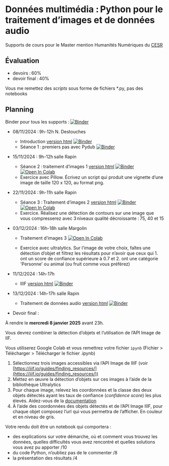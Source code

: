 # Données multimédia : Python pour le traitement d’images et de données audio

Supports de cours pour le Master mention Humanités Numériques du [CESR](https://cesr.univ-tours.fr/)

## Évaluation

 - devoirs : 60%
 - devoir final : 40%

Vous me remettez des *scripts* sous forme de fichiers *.py, pas des notebooks

## Planning

Binder pour tous les supports : [![Binder](https://mybinder.org/badge_logo.svg)](https://mybinder.org/v2/gh/clement-plancq/cesr-multimedia/HEAD?labpath=notebooks)

 - 08/11/2024 : 9h-12h N. Destouches
    - Introduction [version html](notebooks-html/introduction.html) [![Binder](https://mybinder.org/badge_logo.svg)](https://mybinder.org/v2/gh/clement-plancq/cesr-multimedia/HEAD?labpath=notebooks%2Fintroduction.ipynb) 
    - Séance 1 : premiers pas avec Pydub [![Binder](https://mybinder.org/badge_logo.svg)](https://mybinder.org/v2/gh/clement-plancq/cesr-multimedia/HEAD?labpath=notebooks%2Fseance-1.ipynb)
    
 - 15/11/2024 : 9h-12h salle Rapin
	- Séance 2 : traitement d’images 1 [version html](notebooks-html/traitement-images-1.html) [![Binder](https://mybinder.org/badge_logo.svg)](https://mybinder.org/v2/gh/clement-plancq/cesr-multimedia/HEAD?labpath=notebooks%2Ftraitement-images-1.ipynb) [![Open In Colab](https://colab.research.google.com/assets/colab-badge.svg)](https://colab.research.google.com/github/clement-plancq/cesr-multimedia/blob/main/notebooks/traitement-images-1.ipynb)
	- Exercice avec Pillow. Écrivez un script qui produit une vignette d’une image de taille 120 x 120, au format png.  


 - 22/11/2024 : 9h-11h salle Rapin
   - Séance 3 : Traitement d’images 2 [version html](notebooks-html/traitement-images-2.html) [![Binder](https://mybinder.org/badge_logo.svg)](https://mybinder.org/v2/gh/clement-plancq/cesr-multimedia/HEAD?labpath=notebooks%2Ftraitement-images-2.ipynb) [![Open In Colab](https://colab.research.google.com/assets/colab-badge.svg)](https://colab.research.google.com/github/clement-plancq/cesr-multimedia/blob/main/notebooks/traitement-images-2.ipynb)
   - Exercice. Réalisez une détection de contours sur une image que vous compresserez avec 3 niveaux qualité décroissante : 75, 40 et 15


 - 03/12/2024 : 16h-18h salle Margolin
   - Traitement d’images 3  [![Open In Colab](https://colab.research.google.com/assets/colab-badge.svg)](https://colab.research.google.com/drive/1bxdVxK7Gs0aQxfXZEqtpBtCltPDCCuyD?usp=sharing) 
   
    - Exercice avec ultralytics. Sur l’image de votre choix, faîtes une détection d’objet et filtrez les résultats pour n’avoir que ceux qui 1. ont un score de confiance supérieure à 0.7 et 2. ont une catégorie 'Personne' ou animal (ou fruit comme vous préférez)
 
 - 11/12/2024 : 14h-17h 
   - IIIF [version html](notebooks-html/traitement-images-iiif.html) [![Binder](https://mybinder.org/badge_logo.svg)](https://mybinder.org/v2/gh/clement-plancq/cesr-multimedia/HEAD?labpath=notebooks%2Ftraitement-images-iiif.ipynb)

 - 13/12/2024 : 14h-17h salle Rapin
   - Traitement de données audio [version html](notebooks-html/traitement-audio.html) [![Binder](https://mybinder.org/badge_logo.svg)](https://mybinder.org/v2/gh/clement-plancq/cesr-multimedia/HEAD?labpath=notebooks%2Ftraitement_audio.ipynb)

 - Devoir final : 
 
 À rendre le **mercredi 8 janvier 2025** avant 23h.

 Vous devrez combiner la détection d’objets et l’utilisation de l’API Image de IIF.

 Vous utiliserez Google Colab et vous remettrez votre fichier `ipynb` (Fichier > Télécharger > Télécharger le fichier .ipynb)

  1. Sélectionnez trois images accessibles via l’API Image de IIIF (voir [https://iiif.io/guides/finding_resources/](https://iiif.io/guides/finding_resources/))
  2. Mettez en œuvre la détection d’objets sur ces images à l’aide de la bibliothèque Ultralytics 
  3. Pour chaque image, relevez les coordonnées et la classe des deux objets détectés ayant les taux de confiance (*confidence score*) les plus élevés. Aidez-vous de la [documentation](https://docs.ultralytics.com/fr/modes/predict)
  4. À l’aide des coordonnées des objets détectés et de l’API Image IIIF, pour chaque objet composez l’url qui vous permettra de l’afficher. En couleur et en niveau de gris.

 Votre rendu doit être un notebook qui comportera :
  - des explications sur votre démarche, où et comment vous trouvez les données, quelles difficultés vous avez rencontré et quelles solutions vous avez pu apporter /10
  - du code Python, n’oubliez pas de le commenter /8
  - la présentation des résultats /4